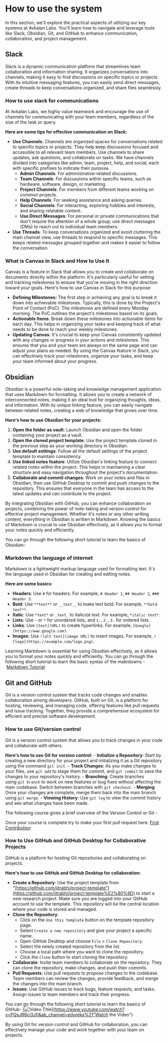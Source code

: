 # **How to use the system**

In this section, we'll explore the practical aspects of utilizing our key systems at Avkalan Labs. You'll learn how to navigate and leverage tools like Slack, Obsidian, Git, and GitHub to enhance communication, collaboration, and project management.

## **Slack**

Slack is a dynamic communication platform that streamlines team collaboration and information sharing. It organizes conversations into channels, making it easy to find discussions on specific topics or projects. With its intuitive messaging features, you can easily send direct messages, create threads to keep conversations organized, and share files seamlessly.

### **How to use slack for communications**

At Avkalan Labs, we highly value teamwork and encourage the use of channels for communicating with your team members, regardless of the size of the task or query.

**Here are some tips for effective communication on Slack:**

- **Use Channels**: Channels are organized spaces for conversations related to specific topics or projects. They help keep discussions focused and accessible to all relevant team members. Use channels to share updates, ask questions, and collaborate on tasks. We have channels divided into categories like admin, team, project, help, and social, each with specific prefixes to indicate their purpose.
    - **Admin Channels**: For administrative-related discussions.
    - **Team Channels**: For discussions within specific teams, such as hardware, software, design, or marketing.
    - **Project Channels**: For members from different teams working on common projects.
    - **Help Channels**: For seeking assistance and asking queries.
    - **Social Channels**: For interacting, exploring hobbies and interests, and sharing relatable content.
    - **Use Direct Messages**: For personal or private communications that don't require the attention of a whole group, use direct messages (DMs) to reach out to individual team members.
- **Use Threads**: To keep conversations organized and avoid cluttering the main channel view, use threads to respond to specific messages. This keeps related messages grouped together and makes it easier to follow the conversation.

### **What is Canvas in Slack and How to Use It**

Canvas is a feature in Slack that allows you to create and collaborate on documents directly within the platform. It's particularly useful for setting and tracking milestones to ensure that you're moving in the right direction toward your goals. Here's how to use Canvas in Slack for this purpose:

- **Defining Milestones:** The first step in achieving any goal is to break it down into achievable milestones. Typically, this is done by the Project's Point of Contact (PoC). The milestones are defined every Monday morning. The PoC outlines the project's milestones based on its goals.
- **Actionable Items**: Break down these milestones into actionable items for each day. This helps in organizing your tasks and keeping track of what needs to be done to reach your weekly milestones.
- **Updating Canvas**: It's crucial to keep your Canvas consistently updated with any changes or progress in your actions and milestones. This ensures that you and your team are always on the same page and can adjust your plans as needed. By using the Canvas feature in Slack, you can effectively track your milestones, organize your tasks, and keep your team informed about your progress.



## **Obsidian**

Obsidian is a powerful note-taking and knowledge management application that uses Markdown for formatting. It allows you to create a network of interconnected notes, making it an ideal tool for organizing thoughts, ideas, and information. With its unique linking feature, you can easily navigate between related notes, creating a web of knowledge that grows over time.

**Here's how to use Obsidian for your projects:**

1. **Open the folder as vault**: Launch Obsidian and open the folder containing your project as a vault.
2. **Open the cloned project template**: Use the project template cloned in the previous step as your working directory in Obsidian.
3. **Use default settings**: Follow all the default settings of the project template to maintain consistency.
4. **Use linked notes feature**: Utilize Obsidian's linking feature to connect related notes within the project. This helps in maintaining a clear structure and easy navigation throughout the project's documentation.
5. **Collaborate and commit changes**: Work on your notes and files in Obsidian, then use GitHub Desktop to commit and push changes to the repository. This ensures that everyone in the team has access to the latest updates and can contribute to the project.

By integrating Obsidian with GitHub, you can enhance collaboration on projects, combining the power of note-taking and version control for effective project management. Whether it's notes or any other writing content, everything in Obsidian is written in Markdown. Knowing the basics of Markdown is crucial to use Obsidian effectively, as it allows you to format your notes quickly and efficiently.

You can go through the following short tutorial to learn the basics of Obsidian-



### Markdown the language of internet

Markdown is a lightweight markup language used for formatting text. It's the language used in Obsidian for creating and editing notes.

**Here are some basics:**

- **Headers**: Use `#` for headers. For example, `# Header 1`, `## Header 2`, `### Header 3`.
- **Bold**: Use `**text**` or `__text__` to make text bold. For example, `**bold text**`.
- **Italic**: Use `*text*` or `_text_` to italicize text. For example, `*italic text*`.
- **Lists**: Use `-` or `*` for unordered lists, and `1.`, `2.`, `3.` for ordered lists.
- **Links**: Use `[text](URL)` to create hyperlinks. For example, `[Google](https://www.google.com)`.
- **Images**: Use `![alt text](image URL)` to insert images. For example, `![logo](https://example.com/logo.png)`.

Learning Markdown is essential for using Obsidian effectively, as it allows you to format your notes quickly and efficiently. You can go through the following short tutorial to learn the basic syntax of the makrdowns - [Markdown Tutorial](https://www.markdowntutorial.com/)

## Git and GitHub

Git is a version control system that tracks code changes and enables collaboration among developers. GitHub, built on Git, is a platform for hosting, reviewing, and managing code, offering features like pull requests and issue tracking. Together, they provide a comprehensive ecosystem for efficient and precise software development.

### How to use Git/version control

Git is a version control system that allows you to track changes in your code and collaborate with others.

**Here's how to use Git for version control:** - **Initialize a Repository**: Start by creating a new directory for your project and initializing it as a Git repository using the command `git init`. - **Track Changes**: As you make changes to your files, use `git add` to stage them for commit, and `git commit` to save the changes to your repository's history. - **Branching**: Create branches using `git branch` to work on new features or bug fixes without affecting the main codebase. Switch between branches with `git checkout`. - **Merging**: Once your changes are complete, merge them back into the main branch using `git merge`. - **Viewing History**: Use `git log` to view the commit history and see what changes have been made.

The following course gives a brief overview of the Version Control or Git -


Once your course is complete try to make your first pull request here. [First Contribution](https://github.com/firstcontributions/first-contributions)
### **How to Use GitHub and GitHub Desktop for Collaborative Projects**

GitHub is a platform for hosting Git repositories and collaborating on projects.

**Here's how to use GitHub and GitHub Desktop for collaboration:**

- **Create a Repository**: Use the project template from “[](https://github.com/iitrabhi/project-template%E2%80%9D)[https://github.com/iitrabhi/project-template”](https://github.com/iitrabhi/project-template%E2%80%9D) to start a new research project. Make sure you are logged into your GitHub account to use the template. This repository will be the central location where your code is stored and managed.
- **Clone the Repository**:
    - Click on the `Use this template` button on the template repository page.
    - Select `Create a new repository` and give your project a specific name.
    - Open GitHub Desktop and choose `File` > `Clone Repository`.
    - Select the newly created repository from the list.
    - Choose a local path where you want to clone the repository.
    - Click the `Clone` button to start cloning the repository.
- **Collaborate**: Invite team members to collaborate on the repository. They can clone the repository, make changes, and push their commits.
- **Pull Requests**: Use pull requests to propose changes to the codebase. Team members can review the changes, provide feedback, and merge the changes into the main branch.
- **Issues**: Use GitHub issues to track bugs, feature requests, and tasks. Assign issues to team members and track their progress.

You can go through the following short tutorial to learn the basics of GitHub-
[![Video Title](https://img.youtube.com/vi/dQw4w9WgXcQ/0.jpg)](https://www.youtube.com/watch?v=PQsJR8ci3J0&ab_channel=edureka%21"Watch the Video")



By using Git for version control and GitHub for collaboration, you can effectively manage your code and work together with your team on projects.

